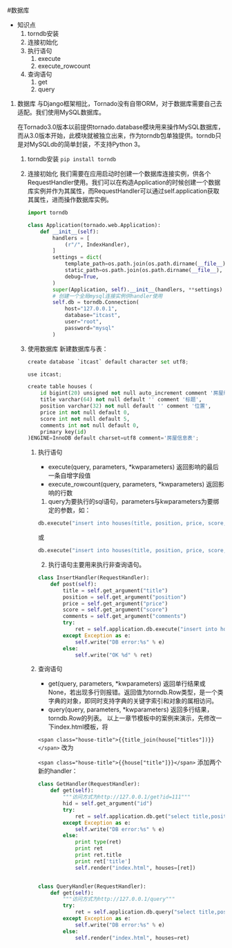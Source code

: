 #数据库
- 知识点
    1. torndb安装
    2. 连接初始化
    3. 执行语句
        1. execute
        2. execute_rowcount
    4. 查询语句
        1. get
        2. query

1. 数据库
    与Django框架相比，Tornado没有自带ORM，对于数据库需要自己去适配。我们使用MySQL数据库。

    在Tornado3.0版本以前提供tornado.database模块用来操作MySQL数据库，而从3.0版本开始，此模块就被独立出来，作为torndb包单独提供。torndb只是对MySQLdb的简单封装，不支持Python 3。

    1. torndb安装
    `pip install torndb`
    2. 连接初始化
        我们需要在应用启动时创建一个数据库连接实例，供各个RequestHandler使用。我们可以在构造Application的时候创建一个数据库实例并作为其属性，而RequestHandler可以通过self.application获取其属性，进而操作数据库实例。

        ```python
        import torndb

        class Application(tornado.web.Application):
            def __init__(self):
                handlers = [
                    (r"/", IndexHandler),
                ]
                settings = dict(
                    template_path=os.path.join(os.path.dirname(__file__), "templates"),
                    static_path=os.path.join(os.path.dirname(__file__), "statics"),
                    debug=True,
                )
                super(Application, self).__init__(handlers, **settings)
                # 创建一个全局mysql连接实例供handler使用
                self.db = torndb.Connection(
                    host="127.0.0.1",
                    database="itcast",
                    user="root",
                    password="mysql"
                )
        ```

    3. 使用数据库
        新建数据库与表：
        ```python
        create database `itcast` default character set utf8;

        use itcast;

        create table houses (
            id bigint(20) unsigned not null auto_increment comment '房屋编号',
            title varchar(64) not null default '' comment '标题',
            position varchar(32) not null default '' comment '位置',
            price int not null default 0,
            score int not null default 5,
            comments int not null default 0,
            primary key(id)
        )ENGINE=InnoDB default charset=utf8 comment='房屋信息表';
        ```

        1. 执行语句
            - execute(query, parameters, *kwparameters) 返回影响的最后一条自增字段值
            - execute_rowcount(query, parameters, *kwparameters) 返回影响的行数
            1. query为要执行的sql语句，parameters与kwparameters为要绑定的参数，如：
            ```python
            db.execute("insert into houses(title, position, price, score, comments) values(%s, %s, %s, %s, %s)", "独立装修小别墅", "紧邻文津街", 280, 5, 128)
            ```
            或
            ```python
            db.execute("insert into houses(title, position, price, score, comments) values(%(title)s, %(position)s, %(price)s, %(score)s, %(comments)s)", title="独立装修小别墅", position="紧邻文津街", price=280, score=5, comments=128)
            ```

            2. 执行语句主要用来执行非查询语句。
            ```python
            class InsertHandler(RequestHandler):
                def post(self):
                    title = self.get_argument("title")
                    position = self.get_argument("position")
                    price = self.get_argument("price")
                    score = self.get_argument("score")
                    comments = self.get_argument("comments")
                    try:
                        ret = self.application.db.execute("insert into houses(title, position, price, score, comments) values(%s, %s, %s, %s, %s)", title, position, price, score, comments)
                    except Exception as e:
                        self.write("DB error:%s" % e)
                    else:
                        self.write("OK %d" % ret)
            ```

        
        2. 查询语句
            - get(query, parameters, *kwparameters) 返回单行结果或None，若出现多行则报错。返回值为torndb.Row类型，是一个类字典的对象，即同时支持字典的关键字索引和对象的属相访问。
            - query(query, parameters, *kwparameters) 返回多行结果，torndb.Row的列表。
            以上一章节模板中的案例来演示，先修改一下index.html模板，将

            ```<span class="house-title">{{title_join(house["titles"])}}</span>```
            改为

            ```<span class="house-title">{{house["title"]}}</span>```
            添加两个新的handler：
            ```python
            class GetHandler(RequestHandler):
                def get(self):
                    """访问方式为http://127.0.0.1/get?id=111"""
                    hid = self.get_argument("id")
                    try:
                        ret = self.application.db.get("select title,position,price,score,comments from houses where id=%s", hid)
                    except Exception as e:
                        self.write("DB error:%s" % e)
                    else:
                        print type(ret)
                        print ret
                        print ret.title
                        print ret['title']
                        self.render("index.html", houses=[ret])


            class QueryHandler(RequestHandler):
                def get(self):
                    """访问方式为http://127.0.0.1/query"""
                    try:
                        ret = self.application.db.query("select title,position,price,score,comments from houses limit 10")
                    except Exception as e:
                        self.write("DB error:%s" % e)
                    else:
                        self.render("index.html", houses=ret)
            ```